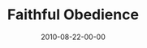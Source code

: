 ---
layout: message
category: message
series: "The Faithful"
title: "Faithful Obedience"
date: 2010-08-22-00-00
message_id: 634
audio: "http://s3.amazonaws.com/crossroadsaudiomessages/TheFaithful02.mp3"
audio-duration: "42:42"
program: "http://s3.amazonaws.com/crossroads-media/media/legacy/documents/08_21-22_10Program.pdf"
description: "Brian Tome talks about how the faithful obey God."
video: "https://s3.amazonaws.com/crossroadsvideomessages/TheFaithful01.mp4"
video-duration: "34:56"
video-image: "http://s3.amazonaws.com/crossroads-media/images/legacy/content/TheFaithful02_still.jpg"
explicit: false
---